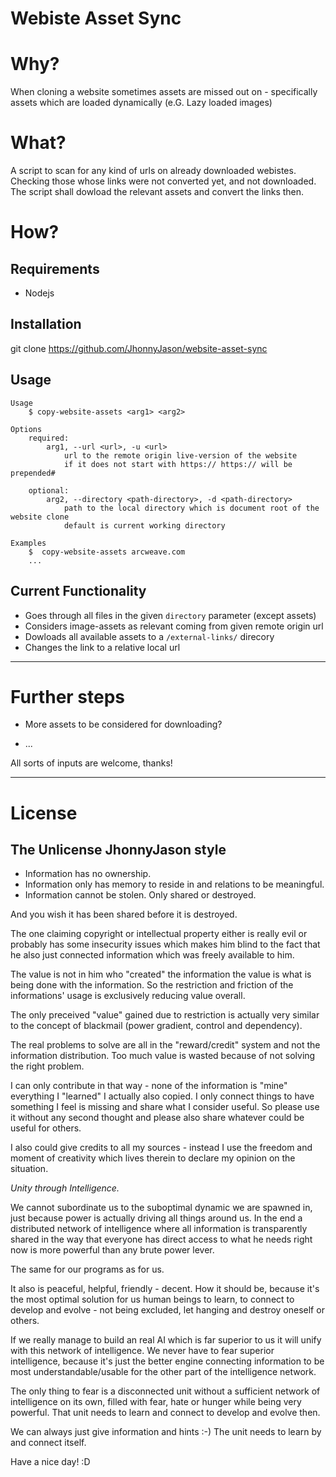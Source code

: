 # Webiste Asset Sync 

# Why?
When cloning a website sometimes assets are missed out on - specifically assets which are loaded dynamically (e.G. Lazy loaded images)

# What?
A script to scan for any kind of  urls on already downloaded webistes. Checking those whose links were not converted yet, and not downloaded. The script shall dowload the relevant assets  and convert the links then.

# How?
Requirements
------------
- Nodejs

Installation
------------
git clone https://github.com/JhonnyJason/website-asset-sync


Usage
-----

```
Usage
    $ copy-website-assets <arg1> <arg2>
    
Options
    required:
        arg1, --url <url>, -u <url>
            url to the remote origin live-version of the website
            if it does not start with https:// https:// will be prepended#
    
    optional:
        arg2, --directory <path-directory>, -d <path-directory>
            path to the local directory which is document root of the website clone
            default is current working directory
        
Examples
    $  copy-website-assets arcweave.com
    ...
```

Current Functionality
---------------------
- Goes through all files in the given `directory` parameter (except assets)
- Considers image-assets as relevant coming from given remote origin url
- Dowloads all available assets to a `/external-links/` direcory
- Changes the link to a relative local url


---

# Further steps

- More assets to be considered for downloading?

- ...


All sorts of inputs are welcome, thanks!

---

# License

## The Unlicense JhonnyJason style

- Information has no ownership.
- Information only has memory to reside in and relations to be meaningful.
- Information cannot be stolen. Only shared or destroyed.

And you wish it has been shared before it is destroyed.

The one claiming copyright or intellectual property either is really evil or probably has some insecurity issues which makes him blind to the fact that he also just connected information which was freely available to him.

The value is not in him who "created" the information the value is what is being done with the information.
So the restriction and friction of the informations' usage is exclusively reducing value overall.

The only preceived "value" gained due to restriction is actually very similar to the concept of blackmail (power gradient, control and dependency).

The real problems to solve are all in the "reward/credit" system and not the information distribution. Too much value is wasted because of not solving the right problem.

I can only contribute in that way - none of the information is "mine" everything I "learned" I actually also copied.
I only connect things to have something I feel is missing and share what I consider useful. So please use it without any second thought and please also share whatever could be useful for others. 

I also could give credits to all my sources - instead I use the freedom and moment of creativity which lives therein to declare my opinion on the situation. 

*Unity through Intelligence.*

We cannot subordinate us to the suboptimal dynamic we are spawned in, just because power is actually driving all things around us.
In the end a distributed network of intelligence where all information is transparently shared in the way that everyone has direct access to what he needs right now is more powerful than any brute power lever.

The same for our programs as for us.

It also is peaceful, helpful, friendly - decent. How it should be, because it's the most optimal solution for us human beings to learn, to connect to develop and evolve - not being excluded, let hanging and destroy oneself or others.

If we really manage to build an real AI which is far superior to us it will unify with this network of intelligence.
We never have to fear superior intelligence, because it's just the better engine connecting information to be most understandable/usable for the other part of the intelligence network.

The only thing to fear is a disconnected unit without a sufficient network of intelligence on its own, filled with fear, hate or hunger while being very powerful. That unit needs to learn and connect to develop and evolve then.

We can always just give information and hints :-) The unit needs to learn by and connect itself.

Have a nice day! :D
